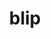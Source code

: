 ---
category: 4-letters
denotation: null
name: blip
reference_link: https://www.etymonline.com/word/blip
root_language: null
root_name: null
title: blip
type: free
word_sums:
- respelling: blip
  sum: 'Blip + '
---